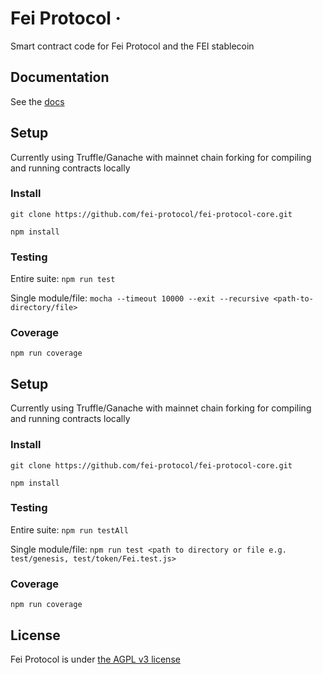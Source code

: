 # Fei Protocol ·

Smart contract code for Fei Protocol and the FEI stablecoin

## Documentation

See the [docs](https://docs.fei.money)

## Setup

Currently using Truffle/Ganache with mainnet chain forking for compiling and running contracts locally

### Install

`git clone https://github.com/fei-protocol/fei-protocol-core.git`

`npm install`

### Testing

Entire suite: `npm run test`

Single module/file: `mocha --timeout 10000 --exit --recursive <path-to-directory/file>`

### Coverage

`npm run coverage`

## Setup
Currently using Truffle/Ganache with mainnet chain forking for compiling and running contracts locally

### Install
`git clone https://github.com/fei-protocol/fei-protocol-core.git`

`npm install`

### Testing
Entire suite: `npm run testAll`

Single module/file: `npm run test <path to directory or file e.g. test/genesis, test/token/Fei.test.js>`

### Coverage
`npm run coverage`

## License

Fei Protocol is under [the AGPL v3 license](https://github.com/fei-protocol/fei-protocol-core/tree/7160dda163d45e6d6c7092ef021c365e0031a71f/LICENSE.md)

